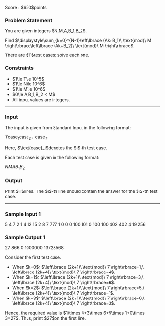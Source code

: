 
<div>

<span>

<span>

<p>
Score : $650$points
</p>

<div>

<section>

### **Problem Statement**

<p>
You are given integers $N,M,A,B_1,B_2$.
</p>

<p>
Find $\displaystyle\sum_{k=0}^{N-1}\left\lbrace (Ak+B_1)\ \text{mod}\ M \right\rbrace\left\lbrace (Ak+B_2)\ \text{mod}\ M \right\rbrace$.
</p>

<p>
There are $T$test cases; solve each one.
</p>

</section>

</div>

<div>

<section>

### **Constraints**

<ul>

<li>
$1\le T\le 10^5$
</li>

<li>
$1\le N\le 10^6$
</li>

<li>
$1\le M\le 10^6$
</li>

<li>
$0\le A,B_1,B_2 < M$
</li>

<li>
All input values are integers.
</li>

</ul>

</section>

</div>

---

<div>

<div>

<section>

### **Input**

<p>
The input is given from Standard Input in the following format:
</p>

<div>

$T$$\text{case}_1$$\text{case}_2$$\vdots$$\text{case}_T$
</div>

<p>
Here, $\text{case}_i$denotes the $i$-th test case.
</p>

<p>
Each test case is given in the following format:
</p>

<div>

$N$$M$$A$$B_1$$B_2$
</div>

</section>

</div>

<div>

<section>

### **Output**

<p>
Print $T$lines. The $i$-th line should contain the answer for the $i$-th test case.
</p>

</section>

</div>

</div>

---

<div>

<section>

### **Sample Input 1**

<div>

5
4 7 2 1 4
12 15 2 8 7
777 1 0 0 0
100 101 0 100 100
402 402 4 19 256

</div>

</section>

</div>

<div>

<section>

### **Sample Output 1**

<div>

27
866
0
1000000
13728568

</div>

<p>
Consider the first test case.
</p>

<ul>

<li>
When $k=0$: $\left\lbrace (2k+1)\ \text{mod}\ 7 \right\rbrace=1,\ \left\lbrace (2k+4)\ \text{mod}\ 7 \right\rbrace=4$.
</li>

<li>
When $k=1$: $\left\lbrace (2k+1)\ \text{mod}\ 7 \right\rbrace=3,\ \left\lbrace (2k+4)\ \text{mod}\ 7 \right\rbrace=6$.
</li>

<li>
When $k=2$: $\left\lbrace (2k+1)\ \text{mod}\ 7 \right\rbrace=5,\ \left\lbrace (2k+4)\ \text{mod}\ 7 \right\rbrace=1$.
</li>

<li>
When $k=3$: $\left\lbrace (2k+1)\ \text{mod}\ 7 \right\rbrace=0,\ \left\lbrace (2k+4)\ \text{mod}\ 7 \right\rbrace=3$.
</li>

</ul>

<p>
Hence, the required value is $1\times 4+3\times 6+5\times 1+0\times 3=27$. Thus, print $27$on the first line.
</p>

</section>

</div>

</span>

</span>

</div>
